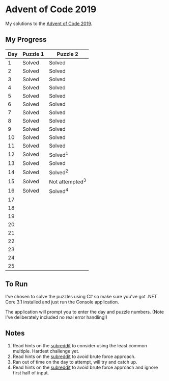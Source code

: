 # Advent of Code 2019
My solutions to the [Advent of Code 2019](https://adventofcode.com/2019).

## My Progress

| Day | Puzzle 1 | Puzzle 2                  |
|-----|----------|---------------------------|
| 1   | Solved   | Solved                    |
| 2   | Solved   | Solved                    |
| 3   | Solved   | Solved                    |
| 4   | Solved   | Solved                    |
| 5   | Solved   | Solved                    |
| 6   | Solved   | Solved                    |
| 7   | Solved   | Solved                    |
| 8   | Solved   | Solved                    |
| 9   | Solved   | Solved                    |
| 10  | Solved   | Solved                    |
| 11  | Solved   | Solved                    |
| 12  | Solved   | Solved<sup>1</sup>        |
| 13  | Solved   | Solved                    |
| 14  | Solved   | Solved<sup>2</sup>        |
| 15  | Solved   | Not attempted<sup>3</sup> |
| 16  | Solved   | Solved<sup>4</sup>        |
| 17  |          |                           |
| 18  |          |                           |
| 19  |          |                           |
| 20  |          |                           |
| 21  |          |                           |
| 22  |          |                           |
| 23  |          |                           |
| 24  |          |                           |
| 25  |          |                           |

## To Run
I've chosen to solve the puzzles using C# so make sure you've got .NET Core 3.1 installed and just run the Console application.

The application will prompt you to enter the day and puzzle numbers. (Note I've deliberately included no real error handling!)

## Notes
1. Read hints on the [subreddit](https://www.reddit.com/r/adventofcode/) to consider using the least common multiple. Hardest challenge yet.
2. Read hints on the [subreddit](https://www.reddit.com/r/adventofcode/) to avoid brute force approach.
3. Ran out of time on the day to attempt, will try and catch up.
4. Read hints on the [subreddit](https://www.reddit.com/r/adventofcode/) to avoid brute force approach and ignore first half of input.